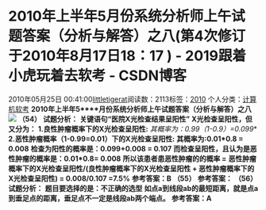 # 2010年上半年5月份系统分析师上午试题答案（分析与解答）之八(第4次修订于2010年8月17日18：17 ) - 2019跟着小虎玩着去软考 - CSDN博客
2010年05月25日 00:41:00[littletigerat](https://me.csdn.net/littletigerat)阅读数：2113标签：[2010](https://so.csdn.net/so/search/s.do?q=2010&t=blog)
个人分类：[计算机软考](https://blog.csdn.net/littletigerat/article/category/665982)
**2010****年上半年****5****月份系统分析师上午试题答案（分析与解答）之八**
**![](http://hi.csdn.net/attachment/201005/24/0_1274719267L3f9.gif)**
**（54）**
**试题分析：**
**关键语句“医院X光检查结果呈阳性”**
**X光检查呈阳性，但又分为：**
**1.良性肿瘤概率下的X光检查呈阳性:**
**其概率为：0.99*（1-0.9）=0.099**
**2.恶性肿瘤概率（1-0.99=0.01）下的X光检查呈阳性:**
**其概率为:0.01*0.8 = 0.008**
**检查为阳性的概率是：0.099+0.008 = 0.107**
**而检查呈阳性，且认为是恶性肿瘤的概率是：0.01*0.8= 0.008**
**所以该患者患恶性肿瘤的的概率 =**
**恶性肿瘤概率下的X光检查呈阳性/(良性肿瘤概率下的X光检查呈阳性 + 恶性肿瘤概率下的X光检查呈阳性) = 0.008/0.107 =7.5%**
**参考答案：B**
**（55）**
**参考答案：**
**（56）**
**试题分析：**
**题目要选择的是：不正确的选型**
**如点a到线段ab的最短距离，就是点a到垂足点的距离，垂足点不一定是线段ab两个端点。**
**参考答案：A**
